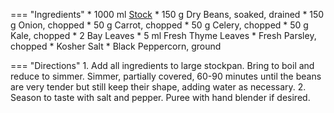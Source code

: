 === "Ingredients"
    * 1000 ml [Stock](../recipes/soups/stocks/meat-stock.md)
    * 150 g Dry Beans, soaked, drained
    * 150 g Onion, chopped
    * 50 g Carrot, chopped
    * 50 g Celery, chopped
    * 50 g Kale, chopped
    * 2 Bay Leaves
    * 5 ml Fresh Thyme Leaves
    * Fresh Parsley, chopped
    * Kosher Salt
    * Black Peppercorn, ground

=== "Directions"
    1. Add all ingredients to large stockpan. Bring to boil and reduce to simmer. Simmer, partially covered, 60-90 minutes until the beans are very tender but still keep their shape, adding water as necessary.
    2. Season to taste with salt and pepper. Puree with hand blender if desired.

[^1]: {{ cite.bittman_how_to_cook_everything }} 136. Accessed February 2021.

